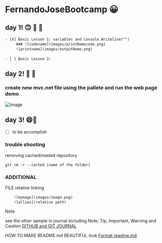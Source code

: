 # FernandoJoseBootcamp :grinning:

## **day 1!** :upside_down_face: :poop: :banana:

    - [X] Basic Lesson 1: variables and Console.Writeline("") 
         ### ![codename](images/printNamecode.png)
         ![printname](images/outputName.png)

    - [ ] Basic Lesson 2:

## **day 2!** :baby: :ninja:
### create new mvc.net file using the pallete and run the web page demo
![image](https://github.com/Fernaniii/FernandoJoseBootcamp/assets/145454557/d939cce0-21ac-45d1-b15b-278102ee9ad1)

## **day 3!** :smile::knife:
- [ ] to be accomplish


### trouble shooting
removing cached/nested repository
```
git rm -r --cached [name of the folder]

```
### ADDITIONAL
FILE relative linking 
```
    ![mymage](images/image.png)
    ![allias](relative path)
```

> [!NOTE]
>see the other sample in journal including Note, Tip, Important, Warning and Caution
>[GITHUB and GIT JOURNAL](journal.md)


HOW TO MAKE README.md BEAUTIFUL look [Format readme.md](https://docs.github.com/en/get-started/writing-on-github/getting-started-with-writing-and-formatting-on-github/basic-writing-and-formatting-syntax).


